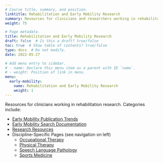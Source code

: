 ```yaml
---
# Course title, summary, and position.
linktitle: Rehabilitation and Early Mobility Research
summary: Resources for clinicians and researchers working in rehabilitation research.
weight: 75

# Page metadata.
title: Rehabilitation and Early Mobility Research
draft: false  # Is this a draft? true/false
toc: true  # Show table of contents? true/false
type: docs  # Do not modify.
date: 2022-05-27

# Add menu entry to sidebar.
# - name: Declare this menu item as a parent with ID `name`.
# - weight: Position of link in menu.
menu:
  early-mobility:
    name: Rehabilitation and Early Mobility Research
    weight: 1
---
```


Resources for clinicians working in rehabilitation research. Categories include:
* [Early Mobility Publication Trends](https://carrieprice78.github.io/guides/early-mobility/publication-trends/)
* [Early Mobility Search Documentation](https://carrieprice78.github.io/guides/early-mobility/search-documentation/)
* [Research Resources](https://carrieprice78.github.io/guides/early-mobility/research-resources/)
* Discipline-Specific Pages (see navigation on left)
  * [Occupational Therapy](https://carrieprice78.github.io/guides/early-mobility/occupational-therapy/)
  * [Physical Therapy](https://carrieprice78.github.io/guides/early-mobility/physical-therapy/)
  * [Speech Language Pathology](https://carrieprice78.github.io/guides/early-mobility/speech-language-pathology/)
  * [Sports Medicine](https://carrieprice78.github.io/guides/early-mobility/sports-medicine/)


